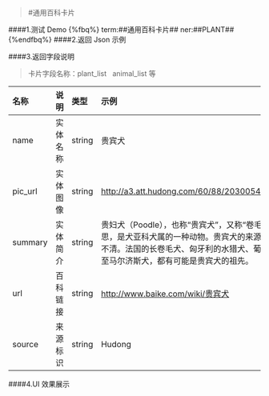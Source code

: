>#通用百科卡片


####1.测试 Demo
{%fbq%}
term:##通用百科卡片##
ner:##PLANT##
{%endfbq%}
####2.返回 Json 示例


####3.返回字段说明

>卡片字段名称：plant_list&nbsp;&nbsp;&nbsp;animal_list 等

|名称|说明|类型|示例|
|:---|:---|:---|:---|
|name|实体名称|string|贵宾犬|
|pic_url|实体图像|string|http://a3.att.hudong.com/60/88/20300543169737143071882504280_140.jpg|
|summary|实体简介|string|贵妇犬（Poodle），也称“贵宾犬”，又称“卷毛狗”，在德语中，Pudel是“水花飞溅”的意思，是犬亚科犬属的一种动物。贵宾犬的来源就像它为了拖出猎禽所涉过的水一样浑浊不清。法国的长卷毛犬、匈牙利的水猎犬、葡萄牙水犬、爱尔兰水犬、西班牙猎犬，甚至马尔济斯犬，都有可能是贵宾犬的祖先。|
|url|百科链接|string|http://www.baike.com/wiki/贵宾犬|
|source|来源标识|string|Hudong|

####4.UI 效果展示

